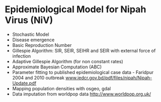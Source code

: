 # Epidemiological Model for Nipah Virus (NiV)

- Stochastic Model 
- Disease emergence
- Basic Reproduction Number
- Gillespie Algorithm: SIR, SEIR, SEIHR and SEIR with external force of infection
- Adaptive Gillespie Algorithm (for non constant rates)
- Approximate Bayesian Computation (ABC)
- Parameter fitting to published epidemiological case data - Faridpur 2004 and 2010 outbreak www.iedcr.gov.bd/pdf/files/nipah/Nipah-Update.pdf
- Mapping population densities with osgeo, gdal
- Data imputation from worldpop data http://www.worldpop.org.uk/ 

